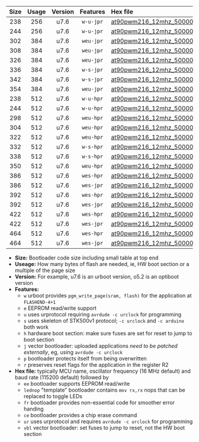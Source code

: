 |Size|Usage|Version|Features|Hex file|
|:-:|:-:|:-:|:-:|:--|
|238|256|u7.6|`w-u-jpr`|[at90pwm216_12mhz_500000bps_ur_vbl.hex](https://raw.githubusercontent.com/stefanrueger/urboot/main//at90pwm216_12mhz_500000bps_ur_vbl.hex)|
|244|256|u7.6|`w-u-jpr`|[at90pwm216_12mhz_500000bps_lednop_ur_vbl.hex](https://raw.githubusercontent.com/stefanrueger/urboot/main//at90pwm216_12mhz_500000bps_lednop_ur_vbl.hex)|
|302|384|u7.6|`weu-jpr`|[at90pwm216_12mhz_500000bps_ee_ur_vbl.hex](https://raw.githubusercontent.com/stefanrueger/urboot/main//at90pwm216_12mhz_500000bps_ee_ur_vbl.hex)|
|308|384|u7.6|`weu-jpr`|[at90pwm216_12mhz_500000bps_ee_lednop_ur_vbl.hex](https://raw.githubusercontent.com/stefanrueger/urboot/main//at90pwm216_12mhz_500000bps_ee_lednop_ur_vbl.hex)|
|326|384|u7.6|`weu-jpr`|[at90pwm216_12mhz_500000bps_ee_lednop_fr_ur_vbl.hex](https://raw.githubusercontent.com/stefanrueger/urboot/main//at90pwm216_12mhz_500000bps_ee_lednop_fr_ur_vbl.hex)|
|336|384|u7.6|`w-s-jpr`|[at90pwm216_12mhz_500000bps_vbl.hex](https://raw.githubusercontent.com/stefanrueger/urboot/main//at90pwm216_12mhz_500000bps_vbl.hex)|
|342|384|u7.6|`w-s-jpr`|[at90pwm216_12mhz_500000bps_lednop_vbl.hex](https://raw.githubusercontent.com/stefanrueger/urboot/main//at90pwm216_12mhz_500000bps_lednop_vbl.hex)|
|354|384|u7.6|`weu-jpr`|[at90pwm216_12mhz_500000bps_ee_lednop_fr_ce_ur_vbl.hex](https://raw.githubusercontent.com/stefanrueger/urboot/main//at90pwm216_12mhz_500000bps_ee_lednop_fr_ce_ur_vbl.hex)|
|238|512|u7.6|`w-u-hpr`|[at90pwm216_12mhz_500000bps_ur.hex](https://raw.githubusercontent.com/stefanrueger/urboot/main//at90pwm216_12mhz_500000bps_ur.hex)|
|244|512|u7.6|`w-u-hpr`|[at90pwm216_12mhz_500000bps_lednop_ur.hex](https://raw.githubusercontent.com/stefanrueger/urboot/main//at90pwm216_12mhz_500000bps_lednop_ur.hex)|
|298|512|u7.6|`weu-hpr`|[at90pwm216_12mhz_500000bps_ee_ur.hex](https://raw.githubusercontent.com/stefanrueger/urboot/main//at90pwm216_12mhz_500000bps_ee_ur.hex)|
|304|512|u7.6|`weu-hpr`|[at90pwm216_12mhz_500000bps_ee_lednop_ur.hex](https://raw.githubusercontent.com/stefanrueger/urboot/main//at90pwm216_12mhz_500000bps_ee_lednop_ur.hex)|
|322|512|u7.6|`weu-hpr`|[at90pwm216_12mhz_500000bps_ee_lednop_fr_ur.hex](https://raw.githubusercontent.com/stefanrueger/urboot/main//at90pwm216_12mhz_500000bps_ee_lednop_fr_ur.hex)|
|332|512|u7.6|`w-s-hpr`|[at90pwm216_12mhz_500000bps.hex](https://raw.githubusercontent.com/stefanrueger/urboot/main//at90pwm216_12mhz_500000bps.hex)|
|338|512|u7.6|`w-s-hpr`|[at90pwm216_12mhz_500000bps_lednop.hex](https://raw.githubusercontent.com/stefanrueger/urboot/main//at90pwm216_12mhz_500000bps_lednop.hex)|
|350|512|u7.6|`weu-hpr`|[at90pwm216_12mhz_500000bps_ee_lednop_fr_ce_ur.hex](https://raw.githubusercontent.com/stefanrueger/urboot/main//at90pwm216_12mhz_500000bps_ee_lednop_fr_ce_ur.hex)|
|386|512|u7.6|`wes-hpr`|[at90pwm216_12mhz_500000bps_ee.hex](https://raw.githubusercontent.com/stefanrueger/urboot/main//at90pwm216_12mhz_500000bps_ee.hex)|
|386|512|u7.6|`wes-jpr`|[at90pwm216_12mhz_500000bps_ee_vbl.hex](https://raw.githubusercontent.com/stefanrueger/urboot/main//at90pwm216_12mhz_500000bps_ee_vbl.hex)|
|392|512|u7.6|`wes-hpr`|[at90pwm216_12mhz_500000bps_ee_lednop.hex](https://raw.githubusercontent.com/stefanrueger/urboot/main//at90pwm216_12mhz_500000bps_ee_lednop.hex)|
|392|512|u7.6|`wes-jpr`|[at90pwm216_12mhz_500000bps_ee_lednop_vbl.hex](https://raw.githubusercontent.com/stefanrueger/urboot/main//at90pwm216_12mhz_500000bps_ee_lednop_vbl.hex)|
|422|512|u7.6|`wes-hpr`|[at90pwm216_12mhz_500000bps_ee_lednop_fr.hex](https://raw.githubusercontent.com/stefanrueger/urboot/main//at90pwm216_12mhz_500000bps_ee_lednop_fr.hex)|
|422|512|u7.6|`wes-jpr`|[at90pwm216_12mhz_500000bps_ee_lednop_fr_vbl.hex](https://raw.githubusercontent.com/stefanrueger/urboot/main//at90pwm216_12mhz_500000bps_ee_lednop_fr_vbl.hex)|
|464|512|u7.6|`wes-hpr`|[at90pwm216_12mhz_500000bps_ee_lednop_fr_ce.hex](https://raw.githubusercontent.com/stefanrueger/urboot/main//at90pwm216_12mhz_500000bps_ee_lednop_fr_ce.hex)|
|464|512|u7.6|`wes-jpr`|[at90pwm216_12mhz_500000bps_ee_lednop_fr_ce_vbl.hex](https://raw.githubusercontent.com/stefanrueger/urboot/main//at90pwm216_12mhz_500000bps_ee_lednop_fr_ce_vbl.hex)|

- **Size:** Bootloader code size including small table at top end
- **Useage:** How many bytes of flash are needed, ie, HW boot section or a multiple of the page size
- **Version:** For example, u7.6 is an urboot version, o5.2 is an optiboot version
- **Features:**
  + `w` urboot provides `pgm_write_page(sram, flash)` for the application at `FLASHEND-4+1`
  + `e` EEPROM read/write support
  + `u` uses urprotocol requiring `avrdude -c urclock` for programming
  + `s` uses skeleton of STK500v1 protocol; `-c urclock` and `-c arduino` both work
  + `h` hardware boot section: make sure fuses are set for reset to jump to boot section
  + `j` vector bootloader: uploaded applications *need to be patched externally*, eg, using `avrdude -c urclock`
  + `p` bootloader protects itself from being overwritten
  + `r` preserves reset flags for the application in the register R2
- **Hex file:** typically MCU name, oscillator frequency (16 MHz default) and baud rate (115200 default) followed by
  + `ee` bootloader supports EEPROM read/write
  + `lednop` "template" bootloader contains `mov rx,rx` nops that can be replaced to toggle LEDs
  + `fr` bootloader provides non-essential code for smoother error handing
  + `ce` bootloader provides a chip erase command
  + `ur` uses urprotocol and requires `avrdude -c urclock` for programming
  + `vbl` vector bootloader: set fuses to jump to reset, not the HW boot section
